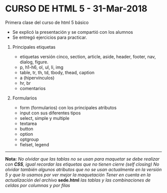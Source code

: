 # CURSO DE HTML 5 - 31-Mar-2018
Primera clase del curso de html 5 básico
* Se explicó la presentación y se compartió con los alumnos
* Se entregó ejercicios para practicar.

1. Principales etiquetas
    * etiquetas versión cinco, section, article, aside, header, footer, nav, dialog, figure.
    * p, h1-h6, ol, ul, li, img
    * table, tr, th, td, tbody, thead, caption
    * a (hipervínculos)
    * hr, br
    * comentarios

2. Formularios
    * form (formularios) con los principales atributos
    * input con sus diferentes tipos
    * select, simple y multiple
    * textarea
    * button
    * option
    * optgroup
    * fielset, legend
***
**Nota:** 
*No olvidar que las tablas no se usan para maquetar se debe realizar con **CSS**, igual recordar las etiquetas que no tienen cierre (self closing)*
*No olvidar también algunos atributos que no se usan actualmente en la versión 5 y que lo usamos por ver mejor la maquetación*
*Tener en cuenta en la actualización del archivo* **sede.html** *las tablas y las combinaciones de celdas por columnas y por filas*
